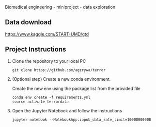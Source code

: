 Biomedical engineering - miniproject - data exploration

## Data download
https://www.kaggle.com/START-UMD/gtd


## Project Instructions

1. Clone the repository to your local PC
   ```
   git clone https://github.com/agzrywa/terror
   ```

2. (Optional step) Create a new conda environment.

    Create the new env using the package list from the provided file

    ```
    conda env create -f requirements.yml
    source activate terrordata
    ```


4. Open the Jupyter Notebook and follow the instructions
	
    ```
    jupyter notebook --NotebookApp.iopub_data_rate_limit=10000000000

    ```
  

